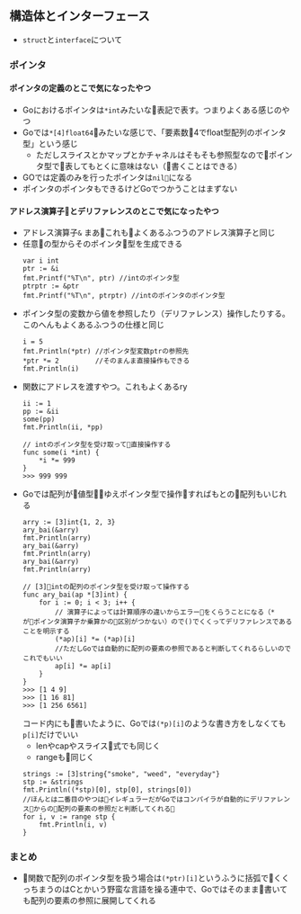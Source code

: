 ## 構造体とインターフェース
* <code>struct</code>と<code>interface</code>について
### ポインタ
#### ポインタの定義のとこで気になったやつ
* Goにおけるポインタは<code>*int</code>みたいな表記で表す。つまりよくある感じのやつ
* Goでは<code>*[4]float64</code>みたいな感じで、「要素数4でfloat型配列のポインタ型」という感じ
    * ただしスライスとかマップとかチャネルはそもそも参照型なのでポインタ型で表してもとくに意味はない（書くことはできる）
* GOでは定義のみを行ったポインタは<code>nil</code>になる
* ポインタのポインタもできるけどGoでつかうことはまずない
#### アドレス演算子とデリファレンスのとこで気になったやつ

* アドレス演算子<code>&</code> まあこれもよくあるふつうのアドレス演算子と同じ
* 任意の型からそのポインタ型を生成できる
    ```
	var i int
	ptr := &i
	fmt.Printf("%T\n", ptr)	//intのポインタ型
	ptrptr := &ptr
	fmt.Printf("%T\n", ptrptr) //intのポインタのポインタ型
    ```
* ポインタ型の変数から値を参照したり（デリファレンス）操作したりする。このへんもよくあるふつうの仕様と同じ
    ```
	i = 5
	fmt.Println(*ptr) //ポインタ型変数ptrの参照先
	*ptr *= 2         //そのまんま直接操作もできる
	fmt.Println(i)
    ```
* 関数にアドレスを渡すやつ。これもよくあるry
    ```
    ii := 1
    pp := &ii
    some(pp)
    fmt.Println(ii, *pp)

    // intのポインタ型を受け取って直接操作する
    func some(i *int) {
        *i *= 999
    }
    >>> 999 999
    ```
* Goでは配列が値型ゆえポインタ型で操作すればもとの配列もいじれる
    ```
    arry := [3]int{1, 2, 3}
    ary_bai(&arry)
    fmt.Println(arry)
    ary_bai(&arry)
    fmt.Println(arry)
    ary_bai(&arry)
    fmt.Println(arry)

    // [3]intの配列のポインタ型を受け取って操作する
    func ary_bai(ap *[3]int) {
        for i := 0; i < 3; i++ {
            // 演算子によっては計算順序の違いからエラーをくらうことになる（* がポインタ演算子か乗算かの区別がつかない）ので()でくくってデリファレンスであることを明示する
            (*ap)[i] *= (*ap)[i]
            //ただしGoでは自動的に配列の要素の参照であると判断してくれるらしいのでこれでもいい
            ap[i] *= ap[i]
        }
    }
    >>> [1 4 9]
    >>> [1 16 81]
    >>> [1 256 6561]
    ```
    コード内にも書いたように、Goでは<code>(*p)[i]</code>のような書き方をしなくても<code>p[i]</code>だけでいい
    * lenやcapやスライス式でも同じく
    * rangeも同じく
    ```
	strings := [3]string{"smoke", "weed", "everyday"}
	stp := &strings
	fmt.Println((*stp)[0], stp[0], strings[0])
    //ほんとは二番目のやつはイレギュラーだがGoではコンパイラが自動的にデリファレンスからの配列の要素の参照だと判断してくれる
	for i, v := range stp {
		fmt.Println(i, v)
	}
    ```
### まとめ
* 関数で配列のポインタ型を扱う場合は<code>(*ptr)[i]</code>というふうに括弧でくくっちまうのはCとかいう野蛮な言語を操る連中で、Goではそのまま書いても配列の要素の参照に展開してくれる